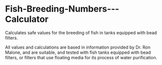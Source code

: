 # Fish-Breeding-Numbers---Calculator

Calculates safe values for the breeding of fish in tanks equipped with bead filters.

All values and calculations are based in information provided by Dr. Ron Malone, and are suitable, and tested with fish tanks equipped with bead filters, or filters that use floating media for its process of water purification.

